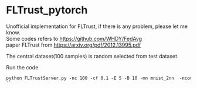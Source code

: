 # FLTrust_pytorch 
Unofficial implementation for FLTrust, if there is any problem, please let me know.  
Some codes refers to https://github.com/WHDY/FedAvg  
paper FLTrust from https://arxiv.org/pdf/2012.13995.pdf

The central dataset(100 samples) is random selected from test dataset.

Run the code

```asp
python FLTrustServer.py -nc 100 -cf 0.1 -E 5 -B 10 -mn mnist_2nn  -ncomm 1000 -iid 0 -lr 0.01 -vf 20 -g 0
``

